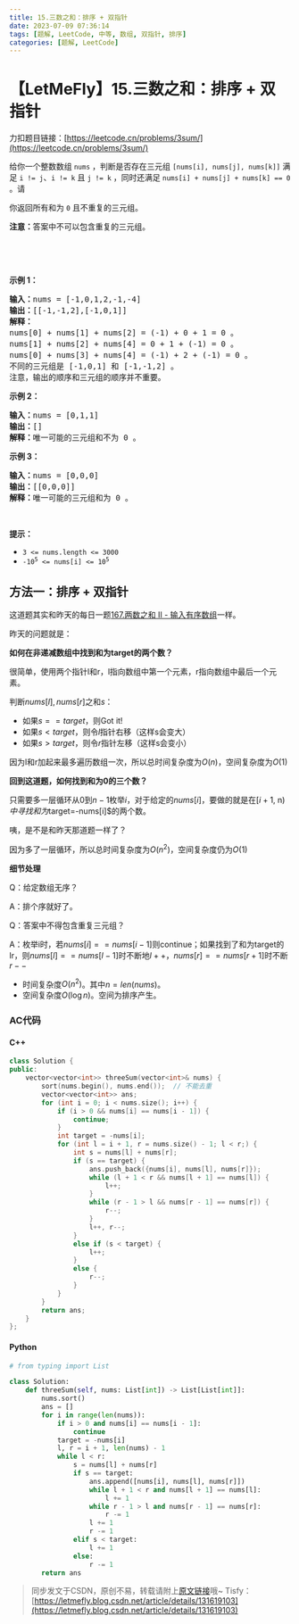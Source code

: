 ```yaml
---
title: 15.三数之和：排序 + 双指针
date: 2023-07-09 07:36:14
tags: [题解, LeetCode, 中等, 数组, 双指针, 排序]
categories: [题解, LeetCode]
---
```


# 【LetMeFly】15.三数之和：排序 + 双指针

力扣题目链接：[https://leetcode.cn/problems/3sum/](https://leetcode.cn/problems/3sum/)

<p>给你一个整数数组 <code>nums</code> ，判断是否存在三元组 <code>[nums[i], nums[j], nums[k]]</code> 满足 <code>i != j</code>、<code>i != k</code> 且 <code>j != k</code> ，同时还满足 <code>nums[i] + nums[j] + nums[k] == 0</code> 。请</p>

<p>你返回所有和为 <code>0</code> 且不重复的三元组。</p>

<p><strong>注意：</strong>答案中不可以包含重复的三元组。</p>

<p>&nbsp;</p>

<p>&nbsp;</p>

<p><strong>示例 1：</strong></p>

<pre>
<strong>输入：</strong>nums = [-1,0,1,2,-1,-4]
<strong>输出：</strong>[[-1,-1,2],[-1,0,1]]
<strong>解释：</strong>
nums[0] + nums[1] + nums[2] = (-1) + 0 + 1 = 0 。
nums[1] + nums[2] + nums[4] = 0 + 1 + (-1) = 0 。
nums[0] + nums[3] + nums[4] = (-1) + 2 + (-1) = 0 。
不同的三元组是 [-1,0,1] 和 [-1,-1,2] 。
注意，输出的顺序和三元组的顺序并不重要。
</pre>

<p><strong>示例 2：</strong></p>

<pre>
<strong>输入：</strong>nums = [0,1,1]
<strong>输出：</strong>[]
<strong>解释：</strong>唯一可能的三元组和不为 0 。
</pre>

<p><strong>示例 3：</strong></p>

<pre>
<strong>输入：</strong>nums = [0,0,0]
<strong>输出：</strong>[[0,0,0]]
<strong>解释：</strong>唯一可能的三元组和为 0 。
</pre>

<p>&nbsp;</p>

<p><strong>提示：</strong></p>

<ul>
	<li><code>3 &lt;= nums.length &lt;= 3000</code></li>
	<li><code>-10<sup>5</sup> &lt;= nums[i] &lt;= 10<sup>5</sup></code></li>
</ul>


    
## 方法一：排序 + 双指针

这道题其实和昨天的每日一题[167.两数之和 II - 输入有序数组](https://blog.letmefly.xyz/2022/08/04/LeetCode%200167.%E4%B8%A4%E6%95%B0%E4%B9%8B%E5%92%8CII-%E8%BE%93%E5%85%A5%E6%9C%89%E5%BA%8F%E6%95%B0%E7%BB%84/)一样。

昨天的问题就是：

**如何在非递减数组中找到和为target的两个数？**

很简单，使用两个指针l和r，l指向数组中第一个元素，r指向数组中最后一个元素。

判断$nums[l], nums[r]$之和$s$：

+ 如果$s == target$，则Got it!
+ 如果$s < target$，则令$l$指针右移（这样s会变大）
+ 如果$s > target$，则令$r$指针左移（这样s会变小）

因为l和r加起来最多遍历数组一次，所以总时间复杂度为$O(n)$，空间复杂度为$O(1)$

**回到这道题，如何找到和为0的三个数？**

只需要多一层循环从$0$到$n - 1$枚举$i$，对于给定的$nums[i]$，要做的就是在$[i+1$, n)$中寻找和为$target=-nums[i]$的两个数。

咦，是不是和昨天那道题一样了？

因为多了一层循环，所以总时间复杂度为$O(n^2)$，空间复杂度仍为$O(1)$

**细节处理**

Q：给定数组无序？

A：排个序就好了。

Q：答案中不得包含重复三元组？

A：枚举i时，若$nums[i] == nums[i - 1]$则continue；如果找到了和为target的lr，则$nums[l] == nums[l - 1]$时不断地$l++$，$nums[r] == nums[r + 1]$时不断$r--$

+ 时间复杂度$O(n^2)$。其中$n = len(nums)$。
+ 空间复杂度$O(\log n)$。空间为排序产生。

### AC代码

#### C++

```cpp
class Solution {
public:
    vector<vector<int>> threeSum(vector<int>& nums) {
        sort(nums.begin(), nums.end());  // 不能去重
        vector<vector<int>> ans;
        for (int i = 0; i < nums.size(); i++) {
            if (i > 0 && nums[i] == nums[i - 1]) {
                continue;
            }
            int target = -nums[i];
            for (int l = i + 1, r = nums.size() - 1; l < r;) {
                int s = nums[l] + nums[r];
                if (s == target) {
                    ans.push_back({nums[i], nums[l], nums[r]});
                    while (l + 1 < r && nums[l + 1] == nums[l]) {
                        l++;
                    }
                    while (r - 1 > l && nums[r - 1] == nums[r]) {
                        r--;
                    }
                    l++, r--;
                }
                else if (s < target) {
                    l++;
                }
                else {
                    r--;
                }
            }
        }
        return ans;
    }
};
```

#### Python

```python
# from typing import List

class Solution:
    def threeSum(self, nums: List[int]) -> List[List[int]]:
        nums.sort()
        ans = []
        for i in range(len(nums)):
            if i > 0 and nums[i] == nums[i - 1]:
                continue
            target = -nums[i]
            l, r = i + 1, len(nums) - 1
            while l < r:
                s = nums[l] + nums[r]
                if s == target:
                    ans.append([nums[i], nums[l], nums[r]])
                    while l + 1 < r and nums[l + 1] == nums[l]:
                        l += 1
                    while r - 1 > l and nums[r - 1] == nums[r]:
                        r -= 1
                    l += 1
                    r -= 1
                elif s < target:
                    l += 1
                else:
                    r -= 1
        return ans
```

> 同步发文于CSDN，原创不易，转载请附上[原文链接](https://blog.letmefly.xyz/2023/07/09/LeetCode%200015.%E4%B8%89%E6%95%B0%E4%B9%8B%E5%92%8C/)哦~
> Tisfy：[https://letmefly.blog.csdn.net/article/details/131619103](https://letmefly.blog.csdn.net/article/details/131619103)
